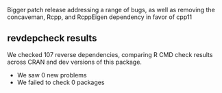 Bigger patch release addressing a range of bugs, as well as removing the
concaveman, Rcpp, and RcppEigen dependency in favor of cpp11

## revdepcheck results

We checked 107 reverse dependencies, comparing R CMD check results across CRAN and dev versions of this package.

 * We saw 0 new problems
 * We failed to check 0 packages
